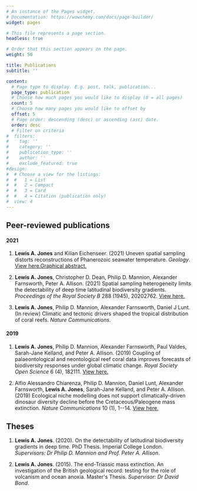 ```yaml
---
# An instance of the Pages widget.
# Documentation: https://wowchemy.com/docs/page-builder/
widget: pages

# This file represents a page section.
headless: true

# Order that this section appears on the page.
weight: 50

title: Publications
subtitle: ''

content:
  # Page type to display. E.g. post, talk, publication...
  page_type: publication
  # Choose how much pages you would like to display (0 = all pages)
  count: 5
  # Choose how many pages you would like to offset by
  offset: 5
  # Page order: descending (desc) or ascending (asc) date.
  order: desc
  # Filter on criteria
#  filters:
#    tag: ''
#    category: ''
#    publication_type: ''
#    author: ''
#    exclude_featured: true
#design:
#  # Choose a view for the listings:
#  #   1 = List
#  #   2 = Compact
#  #   3 = Card
#  #   4 = Citation (publication only)
#  view: 4
---
```


## **Peer-reviewed publications**

#### 2021

1. **Lewis A. Jones** and Kilian Eichenseer. (2021) Uneven spatial sampling distorts reconstructions of Phanerozoic seawater temperature. *Geology*. [View here.](https://pubs.geoscienceworld.org/gsa/geology/article/doi/10.1130/G49132.1/609542/Uneven-spatial-sampling-distorts-reconstructions)[Graphical abstract.](/Users/lewis/Documents/GitHub/blogdown/content/home/gallery/abstracts/Jones_Eichenseer_2021.png)


1. **Lewis A. Jones**, Christopher D. Dean, Philip D. Mannion, Alexander Farnsworth, Peter A. Allison. (2021) Spatial sampling heterogeneity limits the detectability of deep time latitudinal biodiversity gradients. *Proceedings of the Royal Society B* 288 (1945), 20202762. [View here.](https://royalsocietypublishing.org/doi/10.1098/rspb.2020.2762)

1. **Lewis A. Jones**, Philip D. Mannion, Alexander Farnsworth, Daniel J Lunt. (In review) Climatic and tectonic drivers shaped the tropical distribution of coral reefs. *Nature Communications*.

#### 2019

1. **Lewis A. Jones**, Philip D. Mannion, Alexander Farnsworth, Paul Valdes, Sarah-Jane Kelland, and Peter A. Allison. (2019) Coupling of palaeontological and neontological reef coral data improves forecasts of biodiversity responses under global climatic change. *Royal Society Open Science* 6 (4), 182111. [View here.](https://royalsocietypublishing.org/doi/10.1098/rsos.182111)

1. Alfio Alessandro Chiarenza, Philip D. Mannion, Daniel Lunt, Alexander Farnsworth, **Lewis A. Jones**, Sarah-Jane Kelland, and Peter A. Allison. (2019) Ecological niche modelling does not support climatically-driven dinosaur diversity decline before the Cretaceous/Paleogene mass extinction. *Nature Communications* 10 (1), 1--14. [View here.](https://www.nature.com/articles/s41467-019-08997-2)

## **Theses**

1. **Lewis A. Jones**. (2020). On the detectability of latitudinal biodiversity gradients in deep time. PhD Thesis. Imperial College London. *Supervisors: Dr Philip D. Mannion and Prof. Peter A. Allison*.

1. **Lewis A. Jones**. (2015). The end-Triassic mass extinction. An investigation of the British geological record: testing for the role of volcanism and ocean anoxia. Master's Thesis. *Supervisor: Dr David Bond*. 
